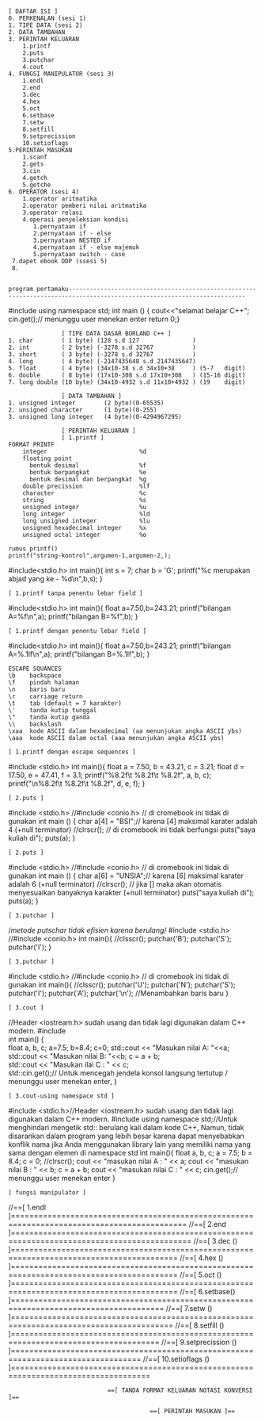     [ DAFTAR ISI ]
    0. PERKENALAN (sesi 1)
    1. TIPE DATA (sesi 2)
    2. DATA TAMBAHAN
    3. PERINTAH KELUARAN
        1.printf
        2.puts
        3.putchar
        4.cout
    4. FUNGSI MANIPULATOR (sesi 3)
        1.endl
        2.end
        3.dec
        4.hex
        5.oct
        6.setbase
        7.setw
        8.setfill
        9.setprecission
        10.setioflags
    5.PERINTAH MASUKAN
        1.scanf
        2.gets
        3.cin
        4.getch
        5.getche
    6. OPERATOR (sesi 4)
        1.operator aritmatika
        2.operator pemberi nilai aritmatika
        3.operator relasi
        4.operasi penyeleksian kondisi
           1.pernyataan if
           2.pernyataan if - else
           3.pernyataan NESTED if
           4.pernyataan if - else majemuk
           5.pernyataan switch - case
     7.dapet ebook DDP (ssesi 5)
     8.


    program pertamaku------------------------------------------------------------------------------------------------------------------------
#include<iostream>
using namespace std;
int main ()
{
    cout<<"selamat belajar C++";
    cin.get();// menunggu user menekan enter
    return 0;}
    
                   [ TIPE DATA DASAR BORLAND C++ ]
    1. char        ( 1 byte) (128 s.d 127               )
    2. int         ( 2 byte) (-3278 s.d 32767           )
    3. short       ( 3 byte) (-3278 s.d 32767           )
    4. long        ( 4 byte) (-2147435648 s.d 2147435647)
    5. float       ( 4 byte) (34x10-38 s.d 34x10+38     ) (5-7   digit)
    6. double      ( 8 byte) (17x10-308 s.d 17x10+308   ) (15-16 digit)
    7. long double (10 byte) (34x10-4932 s.d 11x10+4932 ) (19    digit)
    
                   [ DATA TAMBAHAN ]
    1. unsigned integer        (2 byte)(0-65535)
    2. unsigned character      (1 byte)(0-255)
    3. unsigned long integer   (4 byte)(0-4294967295)
                   
                   [ PERINTAH KELUARAN ]
                   [ 1.printf ]
    FORMAT PRINTF
        integer                          %d
        floating point
          bentuk desimal                 %f
          bentuk berpangkat              %e
          bentuk desimal dan berpangkat  %g
        double precission                %lf
        character                        %c
        string                           %s
        unsigned integer                 %u
        long integer                     %ld
        long unsigned integer            %lu
        unsigned hexadecimal integer     %x
        unsigned octal integer           %o
   
    rumus printf()
    printf("string-kontrol",argumen-1,argumen-2,);
        
#include<stdio.h>
int main(){
    int s = 7;
    char b = 'G';
    printf("%c merupakan abjad yang ke - %d\n",b,s);
}

    [ 1.printf tanpa penentu lebar field ]
#include<stdio.h>
int main(){
    float a=7.50,b=243.21;
    printf("bilangan A=%f\n",a);
    printf("bilangan B=%f",b);
}

    [ 1.printf dengan penentu lebar field ]
#include<stdio.h>
int main(){
    float a=7.50,b=243.21;
    printf("bilangan A=%.1lf\n",a);
    printf("bilangan B=%.1lf",b);
}

    ESCAPE SQUANCES
    \b    backspace
    \f    pindah halaman
    \n    baris baru
    \r    carriage return
    \t    tab (default = 7 karakter)
    \'    tanda kutip tunggal
    \"    tanda kutip ganda
    \\    backslash
    \xaa  kode ASCII dalam hexadecimal (aa menunjukan angka ASCII ybs)
    \aaa  kode ASCII dalam octal (aaa menunjukan angka ASCII ybs)

    [ 1.printf dengan escape sequences ]
#include <stdio.h>
int main(){
    float a = 7.50, b = 43.21, c = 3.21;
    float d = 17.50, e = 47.41, f = 3.1;
    printf("%8.2f\t %8.2f\t %8.2f", a, b, c);
    printf("\n%8.2f\t %8.2f\t %8.2f", d, e, f);
}

    [ 2.puts ]
#include <stdio.h>
//#include <conio.h> // di cromebook ini tidak di gunakan
int main () {
    char a[4] = "BSI";// karena [4] maksimal karater adalah 4 (+null terminator)
    //clrscr(); // di cromebook ini tidak berfungsi
    puts("saya kuliah di");
    puts(a);
}

    [ 2.puts ]
#include <stdio.h>
//#include <conio.h> // di cromebook ini tidak di gunakan
int main () {
    char a[6] = "UNSIA";// karena [6] maksimal karater adalah 6 (+null terminator)
    //clrscr();         // jika [] maka akan otomatis menyesuaikan banyaknya karakter (+null terminator)
    puts("saya kuliah di");
    puts(a);
}

    [ 3.putchar ]
/*metode putschar tidak efisien karena berulang*/
#include <stdio.h>
//#include <conio.h>
int main(){
    //clsscr();
    putchar('B');
    putchar('S');
    putchar('I');
}

    [ 3.putchar ]
#include <stdio.h>
//#include <conio.h> // di cromebook ini tidak di gunakan
int main(){
    //clsscr();
    putchar('U');
    putchar('N');
    putchar('S');
    putchar('I');
    putchar('A');
    putchar('\n'); //Menambahkan baris baru 
}

    [ 3.cout ]
//Header <iostream.h> sudah usang dan tidak lagi digunakan dalam C++ modern.
#include <iostream>  
int main() {  
    float a, b, c;
    a=7.5; b=8.4; c=0;
    std::cout << "Masukan nilai A: "<<a;  
    std::cout << "Masukan nilai B: "<<b;
    c = a + b;  
    std::cout << "Masukan ilai C : " << c;  
    std::cin.get();// Untuk mencegah jendela konsol langsung tertutup / menunggu user menekan enter,
}

    [ 3.cout-using namespace std ]
#include <stdio.h>//Header <iostream.h> sudah usang dan tidak lagi digunakan dalam C++ modern.
#include <iostream>
using namespace std;//Untuk menghindari mengetik std:: berulang kali dalam kode C++, Namun, tidak disarankan dalam program yang lebih besar karena dapat menyebabkan konflik nama jika Anda menggunakan library lain yang memiliki nama yang sama dengan elemen di namespace std 
int main(){
    float a, b, c;
    a = 7.5; b = 8.4; c = 0;
    //clrscr();
    cout << "masukan nilai A : " << a;
    cout << "masukan nilai B : " << b;
    c = a + b;
    cout << "masukan nilai C : " << c;
    cin.get();// menunggu user menekan enter
}

    [ fungsi manipulator ]
//==[ 1.endl ]============================================================================================
//==[ 2.end ]=============================================================================================
//==[ 3.dec () ]==========================================================================================
//==[ 4.hex () ]==========================================================================================
//==[ 5.oct () ]==========================================================================================
//==[ 6.setbase() ]=======================================================================================
//==[ 7.setw () ]=========================================================================================
//==[ 8.setfill () ]======================================================================================
//==[ 9.setprecission () ]==================================================================================
//==[ 10.setioflags () ]====================================================================================

                                ==[ TANDA FORMAT KELUARAN NOTASI KONVERSI ]==

                                            ==[ PERINTAH MASUKAN ]==

